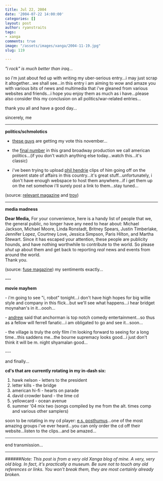 ```yaml
---
title: Jul 22, 2004
date: '2004-07-22 14:00:00'
categories: []
layout: post
author: ryanstraits
tags:
- xanga
comments: true
image: "/assets/images/xanga/2004-11-19.jpg"
slug: 119

---
```

<em>"i rock" is much better than iraq...</em>

<!-- break -->

so i'm just about fed up with writing my uber-serious entry...i may just scrap it altogether...we shall see...in this entry i am aiming to wow and amaze you with various bits of news and multimedia that i've gleaned from various websites and friends...i hope you enjoy them as much as i have...please also consider this my conclusion on all politics/war-related entries...

thank you all and have a good day...

sincerely,
me

---

<strong>politics/schmolotics</strong>

- <a href="http://www.soundgenerator.com/news/index.cfm?articleid=3908" target="_blank">these guys</a> are getting my vote this november...

- the <a href="http://atomfilms.shockwave.com/contentPlay/shockwave.jsp?id=this_land&amp;preplay=1&amp;ratingBar=off" target="_blank">final number</a> in this grand broadway production we call american politics...(if you don't watch anything else today...watch this...it's classic)

- i've been trying to upload <a href="http://www.philhendrieshow.com" target="_blank">phil hendrie</a> clips of him going off on the present state of affairs in this country...it's great stuff...unfortunately, i don't have enough webspace to host them anywhere...if i get them up on the net somehow i'll surely post a link to them...stay tuned...

(source: <a href="http://www.relevantmagazine.com" target="_blank">relevant magazine</a> and <a href="http://www.xanga.com/abertroyle" target="_blank">troy</a>)

---

<strong>media madness</strong>

<strong>Dear Media,</strong>
For your convenience, here is a handy list of people that we, the general public, no longer have any need to hear about: Michael Jackson, Michael Moore, Linda Ronstadt, Britney Spears, Justin Timberlake, Jennifer Lopez, Courtney Love, Jessica Simpson, Paris Hilton, and Martha Stewart. Since it has escaped your attention, these people are publicity hounds, and have nothing worthwhile to contribute to the world. So please <i>shut up</i> about them and get back to reporting <i>real</i> news and events from around the world.<br>
Thank you.

(source: <a href="http://www.fusemagazine.net" target="_blank">fuse magazine</a>)
my sentiments exactly...</p>
<p><strong>---</strong></p>
<p><strong>movie mayhem</strong></p>
<p>- i'm going to see "i, robot" tonight...i don't have high hopes for big willie style and company in this flick...but we'll see what happens...i hear bridget moynahan's in it...oooh...</p>
<p>- <a href="http://www.xanga.com/weakfingers" target="_blank">andrew</a> said that anchorman is top notch comedy entertainment...so thus as a fellow will ferrell fanatic...i am obligated to go and see it...soon...</p>
<p>- the village is truly the only film i'm looking forward to seeing for a long time...this saddens me...the bourne supremacy looks good...i just don't think it will be m. night shyamalan good...</p>
<p>---</p>
<p>and finally...</p>
<p><strong>cd's that are currently rotating in my in-dash six:</strong></p>

<ol>
	<li>hawk nelson - letters to the president</li>
	<li>letter kills - the bridge</li>
	<li>american hi-fi - hearts on parade</li>
	<li>david crowder band - the lime cd</li>
	<li>yellowcard - ocean avenue</li>
	<li>
<div>summer '04 mix two (songs compiled by me from the alt. times comp and various other samplers)</div></li>
</ol>
soon to be rotating in my cd player: <a href="http://www.esposthumus.com/buy.html" target="_blank">e.s. posthumus</a>...one of the most amazing groups i've ever heard...you can only order the cd off their website...listen to the clips...and be amazed...

---

end transmission...

---

######*Note: This post is from a very old Xanga blog of mine. A very, very old blog. In fact, it's practically a museum. Be sure not to touch any old references or links. You won't break them, they are most certainly already broken.*